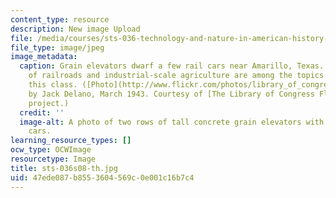 ```yaml
---
content_type: resource
description: New image Upload
file: /media/courses/sts-036-technology-and-nature-in-american-history-spring-2008/47ede087b8553604569c0e001c16b7c4_sts-036s08-th.jpg
file_type: image/jpeg
image_metadata:
  caption: Grain elevators dwarf a few rail cars near Amarillo, Texas. The growth
    of railroads and industrial-scale agriculture are among the topics covered in
    this class. ([Photo](http://www.flickr.com/photos/library_of_congress/2179201114)
    by Jack Delano, March 1943. Courtesy of [The Library of Congress Flickr Commons](http://www.flickr.com/photos/library_of_congress/)
    project.)
  credit: ''
  image-alt: A photo of two rows of tall concrete grain elevators with a few railroad
    cars.
learning_resource_types: []
ocw_type: OCWImage
resourcetype: Image
title: sts-036s08-th.jpg
uid: 47ede087-b855-3604-569c-0e001c16b7c4
---
```

